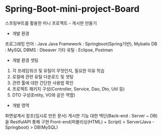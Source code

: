 # Spring-Boot-mini-project-Board
스프링부트를 활용한 미니 프로젝트 - 게시판 만들기


- 개발 환경

프로그래밍 언어 : Java
Java Framework : Springboot(Spring기반), Mybatis
DB : MySQL
DBMS : Dbeaver
기타 유틸 : Eclipse, Postman

- 개발 환경 셋팅

1. 각 프레임워크 및 유틸이 무엇인지, 필요한 이유 학습
2. 로컬에 관련 유틸 다운로드 및 셋팅 
3. 관련 툴에 대한 간단한 사용법 확인
4. 프로젝트 패키지 구성(Controller, Service, Dao, Dto, Util 등)
5. DTO 구성(Entity, VO와 같은 역할)

- 개발 영역

화면설계서 참조(임시로 만든 문서)
게시판 기능 대한 백단(Back-end : Server ~ DB)을 RestfulAPI 통해 구현
Front-end(퍼블리싱(HTML) + Script) > Server(Java - Springboot) > DB(MySQL)

